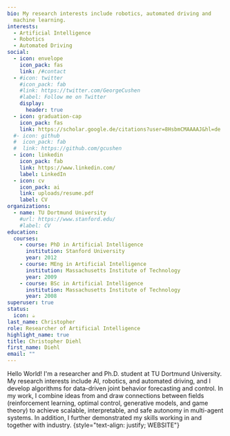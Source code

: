 ```yaml
---
bio: My research interests include robotics, automated driving and
  machine learning.
interests:
  - Artificial Intelligence
  - Robotics
  - Automated Driving
social:
  - icon: envelope
    icon_pack: fas
    link: /#contact
  - #icon: twitter
    #icon_pack: fab
    #link: https://twitter.com/GeorgeCushen
    #label: Follow me on Twitter
    display:
      header: true
  - icon: graduation-cap
    icon_pack: fas
    link: https://scholar.google.de/citations?user=8HsbmCMAAAAJ&hl=de
  #- icon: github
  #  icon_pack: fab
  #  link: https://github.com/gcushen
  - icon: linkedin
    icon_pack: fab
    link: https://www.linkedin.com/
    label: LinkedIn
  - icon: cv
    icon_pack: ai
    link: uploads/resume.pdf
    label: CV
organizations:
  - name: TU Dortmund University
    #url: https://www.stanford.edu/
    #label: CV
education:
  courses:
    - course: PhD in Artificial Intelligence
      institution: Stanford University
      year: 2012
    - course: MEng in Artificial Intelligence
      institution: Massachusetts Institute of Technology
      year: 2009
    - course: BSc in Artificial Intelligence
      institution: Massachusetts Institute of Technology
      year: 2008
superuser: true
status:
  icon: ☕️
last_name: Christopher
role: Researcher of Artificial Intelligence
highlight_name: true
title: Christopher Diehl
first_name: Diehl
email: ""
---
```


Hello World! 
I'm a researcher and Ph.D. student at TU Dortmund University. My research interests include AI, robotics, and automated driving, and I develop algorithms for data-driven joint behavior forecasting and control. In my work, I combine ideas from and draw connections between fields (reinforcement learning, optimal control, generative models, and game theory) to achieve scalable, interpretable, and safe autonomy in multi-agent systems. In addition, I further demonstrated my skills working in and together with industry. 
{style="text-align: justify; WEBSITE"}
